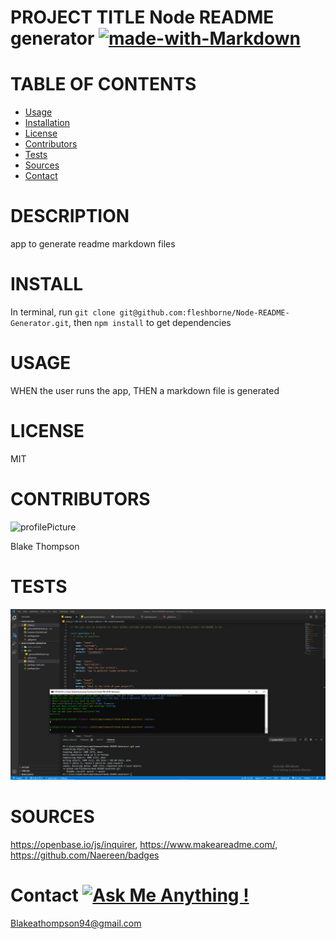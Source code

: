 
# PROJECT TITLE Node README generator [![made-with-Markdown](https://img.shields.io/badge/Made%20with-Markdown-1f425f.svg)](http://commonmark.org)
# TABLE OF CONTENTS
* [Usage](#usage)
* [Installation](#install)
* [License](#license)
* [Contributors](#contributors)
* [Tests](#tests)
* [Sources](#sources)
* [Contact](#contact)
# DESCRIPTION 
app to generate readme markdown files

# INSTALL  
In terminal, run `git clone git@github.com:fleshborne/Node-README-Generator.git`, then `npm install` to get dependencies

# USAGE    
WHEN the user runs the app, THEN a markdown file is generated

# LICENSE 
MIT

# CONTRIBUTORS 
![profilePicture](https://avatars0.githubusercontent.com/u/62081154?v=4.png)

Blake Thompson

# TESTS
![testing gif](https://github.com/fleshborne/Node-README-Generator/raw/master/Assets/images/2020-06-01_13-24-36.gif)


# SOURCES 
https://openbase.io/js/inquirer, https://www.makeareadme.com/, https://github.com/Naereen/badges

# Contact [![Ask Me Anything !](https://img.shields.io/badge/Ask%20me-anything-1abc9c.svg)](https://GitHub.com/Naereen/ama)
Blakeathompson94@gmail.com

